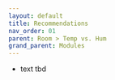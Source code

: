 ```yaml
---
layout: default
title: Recommendations
nav_order: 01
parent: Room > Temp vs. Hum
grand_parent: Modules
---
```


- text tbd
